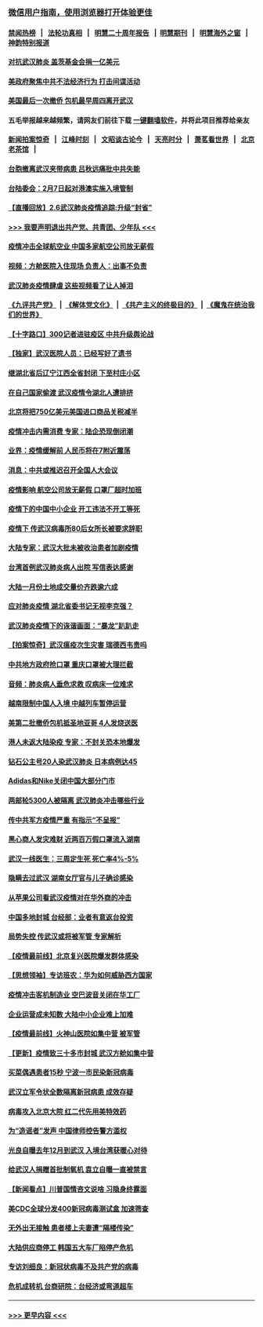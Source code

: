 ### [微信用户指南，使用浏览器打开体验更佳](https://github.com/gfw-breaker/banned-news1/blob/master/indexes/wechat-guide.md?t=0)
#### [禁闻热榜](热点新闻.md?t=0)  &nbsp;&nbsp;|&nbsp;&nbsp; [法轮功真相](https://github.com/gfw-breaker/truth/blob/master/README.md?t=0) &nbsp;&nbsp;|&nbsp;&nbsp; [明慧二十周年报告](https://github.com/gfw-breaker/mh-reports/blob/master/README.md?t=0) &nbsp;&nbsp;|&nbsp;&nbsp;[明慧期刊](https://github.com/gfw-breaker/mh-qikan) &nbsp;&nbsp;|&nbsp;&nbsp; [明慧海外之窗](https://github.com/gfw-breaker/mh-news/blob/master/README.md?t=0) &nbsp;&nbsp;|&nbsp;&nbsp; [神韵特别报道](https://github.com/gfw-breaker/mh-news/blob/master/shenyun.md?t=0)
#### [对抗武汉肺炎 盖茨基金会捐一亿美元](../pages/nsc413/n11848953.md?t=02070055) 
#### [美政府聚焦中共不法经济行为 打击间谍活动](../pages/nsc413/n11849322.md?t=02070055) 
#### [美国最后一次撤侨 包机最早周四离开武汉](../pages/nsc413/n11849395.md?t=02070055) 
#### 五毛举报越来越频繁，请网友们前往下载 [一键翻墙软件](https://github.com/gfw-breaker/ssr-accounts)，并将此项目推荐给亲友
#### [新闻拍案惊奇](https://github.com/gfw-breaker/banned-news1/blob/master/pages/link4.md) &nbsp;&nbsp;|&nbsp;&nbsp; [江峰时刻](https://github.com/gfw-breaker/banned-news1/blob/master/pages/link4.md) &nbsp;&nbsp;|&nbsp;&nbsp; [文昭谈古论今](https://github.com/gfw-breaker/banned-news1/blob/master/pages/link4.md) &nbsp;&nbsp;|&nbsp;&nbsp; [天亮时分](https://github.com/gfw-breaker/banned-news1/blob/master/pages/link4.md) &nbsp;&nbsp;|&nbsp;&nbsp; [萧茗看世界](https://github.com/gfw-breaker/banned-news1/blob/master/pages/link4.md) &nbsp;&nbsp;|&nbsp;&nbsp; [北京老茶馆](https://github.com/gfw-breaker/banned-news1/blob/master/pages/link4.md) &nbsp;&nbsp;|&nbsp;&nbsp; 
#### [台胞撤离武汉夹带病患 吕秋远痛批中共失能](../pages/nsc413/n11849153.md?t=02070055) 
#### [台陆委会：2月7日起对港澳实施入境管制](../pages/nsc413/n11848681.md?t=02070055) 
#### [【直播回放】2.6武汉肺炎疫情追踪:升级“封省”](../pages/nsc413/n11848948.md?t=02070055) 
#### [>>> 我要声明退出共产党、共青团、少年队 <<<](https://github.com/begood0513/goodnews/blob/master/quit/letter.md) 
#### [疫情冲击全球航空业 中国多家航空公司放无薪假](../pages/nsc413/n11849188.md?t=02070055) 
#### [视频：方舱医院入住现场 负责人：出事不负责](../pages/nsc413/n11845312.md?t=02070055) 
#### [武汉肺炎疫情肆虐 这些视频看了让人掉泪](../pages/nsc413/n11848904.md?t=02070055) 
#### [《九评共产党》](https://github.com/begood0513/9ping.md/blob/master/README.md) &nbsp;|&nbsp; [《解体党文化》](../../../../jtdwh.md/blob/master/README.md)  &nbsp;|&nbsp; [《共产主义的终极目的》](../../../../gczydzjmd.md/blob/master/README.md) &nbsp;|&nbsp; [《魔鬼在统治我们的世界》](../../../../mgztzwmdsj.md/blob/master/README.md) 
#### [【十字路口】300记者进驻疫区 中共升级舆论战](../pages/nsc413/n11847578.md?t=02070055) 
#### [【独家】武汉医院人员：已经写好了遗书](../pages/nsc413/n11848942.md?t=02070055) 
#### [继湖北省后辽宁江西全省封闭 下至村庄小区](../pages/nsc413/n11848814.md?t=02070055) 
#### [在自己国家偷渡 武汉疫情令湖北人遭排挤](../pages/nsc413/n11848737.md?t=02070055) 
#### [北京将把750亿美元美国进口商品关税减半](../pages/nsc413/n11848896.md?t=02070055) 
#### [疫情冲击内需消费 专家：陆企恐现倒闭潮](../pages/nsc413/n11849265.md?t=02070055) 
#### [业界：疫情缓解前 人民币将在7附近震荡](../pages/nsc413/n11848445.md?t=02070055) 
#### [消息：中共或推迟召开全国人大会议](../pages/nsc413/n11848698.md?t=02070055) 
#### [疫情影响 航空公司放无薪假 口罩厂超时加班](../pages/nsc413/n11848173.md?t=02070055) 
#### [疫情下的中国中小企业 开工违法不开工等死](../pages/nsc413/n11848520.md?t=02070055) 
#### [疫情下 传武汉病毒所80后女所长被要求辞职](../pages/nsc413/n11842494.md?t=02070055) 
#### [大陆专家：武汉大批未被收治患者加剧疫情](../pages/nsc413/n11848163.md?t=02070055) 
#### [台湾首例武汉肺炎病人出院 写信表达感谢](../pages/nsc413/n11848408.md?t=02070055) 
#### [大陆一月份土地成交量价齐跌逾六成](../pages/nsc413/n11847770.md?t=02070055) 
#### [应对肺炎疫情 湖北省委书记无视李克强？](../pages/nsc413/n11848018.md?t=02070055) 
#### [武汉肺炎疫情下的诙谐画面：“暴龙”趴趴走](../pages/nsc413/n11848057.md?t=02070055) 
#### [【拍案惊奇】武汉瘟疫次生灾害 瑞德西韦贵吗](../pages/nsc413/n11847587.md?t=02070055) 
#### [中共地方政府抢口罩 重庆口罩被大理拦截](../pages/nsc413/n11848150.md?t=02070055) 
#### [音频：肺炎病人垂危求救 叹病床一位难求](../pages/nsc413/n11847883.md?t=02070055) 
#### [越南限制中国人入境 中越列车暂停运营](../pages/nsc413/n11847844.md?t=02070055) 
#### [美第二批撤侨包机抵圣地亚哥 4人发烧送医](../pages/nsc413/n11847923.md?t=02070055) 
#### [港人未返大陆染疫 专家：不封关恐本地爆发](../pages/nsc413/n11848021.md?t=02070055) 
#### [钻石公主号20人染武汉肺炎 日本病例达45](../pages/nsc413/n11847823.md?t=02070055) 
#### [Adidas和Nike关闭中国大部分门市](../pages/nsc413/n11847720.md?t=02070055) 
#### [两邮轮5300人被隔离 武汉肺炎冲击哪些行业](../pages/nsc413/n11847456.md?t=02070055) 
#### [传中共军方疫情严重 有指示“不呈报”](../pages/nsc413/n11847828.md?t=02070055) 
#### [黑心商人发灾难财 近两百万假口罩流入湖南](../pages/nsc413/n11847794.md?t=02070055) 
#### [武汉一线医生：三周定生死 死亡率4%-5%](../pages/nsc413/n11847780.md?t=02070055) 
#### [隐瞒去过武汉 湖南女厅官与儿子确诊感染](../pages/nsc413/n11847669.md?t=02070055) 
#### [从苹果公司看武汉疫情对在华外商的冲击](../pages/nsc413/n11847586.md?t=02070055) 
#### [中国多地封城 台经部：业者有意返台投资](../pages/nsc413/n11847732.md?t=02070055) 
#### [局势失控 传武汉或将被军管 专家解析](../pages/nsc413/n11847458.md?t=02070055) 
#### [【疫情最前线】北京复兴医院爆发群体感染](../pages/nsc413/n11847626.md?t=02070055) 
#### [【思想领袖】专访班农：华为如何威胁西方国家](../pages/nsc413/n11847306.md?t=02070055) 
#### [疫情冲击客机制造业 空巴波音关闭在华工厂](../pages/nsc413/n11847550.md?t=02070055) 
#### [企业运营成未知数 大陆中小企业难上加难](../pages/nsc413/n11847477.md?t=02070055) 
#### [【疫情最前线】火神山医院如集中营 被军管](../pages/nsc413/n11847524.md?t=02070055) 
#### [【更新】疫情致三十多市封城 武汉方舱如集中营](../pages/nsc413/n11801312.md?t=02070055) 
#### [买菜偶遇患者15秒 宁波一市民染新冠病毒](../pages/nsc413/n11847294.md?t=02070055) 
#### [武汉立军令状全数隔离新冠病患 成效存疑](../pages/nsc413/n11847328.md?t=02070055) 
#### [病毒攻入北京大院 红二代先用美特效药](../pages/nsc413/n11847427.md?t=02070055) 
#### [为“造谣者”发声 中国律师控告警方滥权](../pages/nsc413/n11847326.md?t=02070055) 
#### [光良自曝去年12月到武汉 入境台湾获暖心对待](../pages/nsc413/n11847243.md?t=02070055) 
#### [给武汉人捐赠首批制氧机 袁立自曝一直被禁言](../pages/nsc413/n11846974.md?t=02070055) 
#### [【新闻看点】川普国情咨文说啥 习隐身终露面](../pages/nsc413/n11847016.md?t=02070055) 
#### [美CDC全球分发400新冠病毒测试盒 加速筛查](../pages/nsc413/n11847260.md?t=02070055) 
#### [无外出无接触 患者楼上夫妻遭“隔楼传染”](../pages/nsc413/n11847233.md?t=02070055) 
#### [大陆供应商停工 韩国五大车厂陷停产危机](../pages/nsc413/n11847062.md?t=02070055) 
#### [专访刘细良：新冠状病毒不及共产党的病毒](../pages/nsc413/n11847164.md?t=02070055) 
#### [危机成转机 台商研院：台经济或弯道超车](../pages/nsc413/n11846448.md?t=02070055) 

----
#### [ >>> 更早内容 <<< ](../indexes/nsc413-earlier.md)
